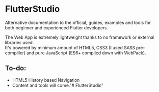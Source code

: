 # FlutterStudio
Alternative documentation to the official, guides, examples and tools for both beginner and experienced Flutter developers.   

The Web App is extremely lightweight thanks to no framework or external libraries used.   
It's powered by minimum amount of HTML5, CSS3 (I used SASS pre-compiller) and pure JavaScript (ES6+ compiled down with WebPack).   


## To-do:
- HTML5 History based Navigation
- Content and tools will come."# FlutterStudio" 
